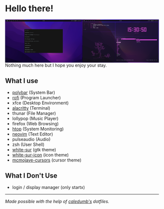 # Hello there!
<img align="right" width="50%" src="./desktop_screenshot.png">
<img align="right" width="50%" src="./rofi_screenshot.png">
Nothing much here but I hope you enjoy your stay.

## What I use
- [polybar](https://github.com/polybar/polybar/) (System Bar)
- [rofi](https://github.com/davatorium/rofi) (Program Launcher)
- xfce (Desktop Environment)
- [alacritty](https://github.com/alacritty/alacritty) (Terminal)
- thunar (File Manager)
- lollypop (Music Player)
- firefox (Web Browsing)
- [htop](https://github.com/htop-dev/htop) (System Monitoring)
- [neovim](https://github.com/neovim/neovim) (Text Editor)
- pulseaudio (Audio)
- zsh (User Shell)
- [white-sur](https://www.gnome-look.org/p/1403328/) (gtk theme)
- [white-sur-icon](https://www.pling.com/p/1405756/) (icon theme)
- [mcmojave-cursors](https://www.gnome-look.org/p/1355701) (cursor theme)

## What I Don't Use
- login / display manager (only startx)

----

*Made possible with the help of [caledumb's](https://github.com/calesdumb) dotfiles.*
